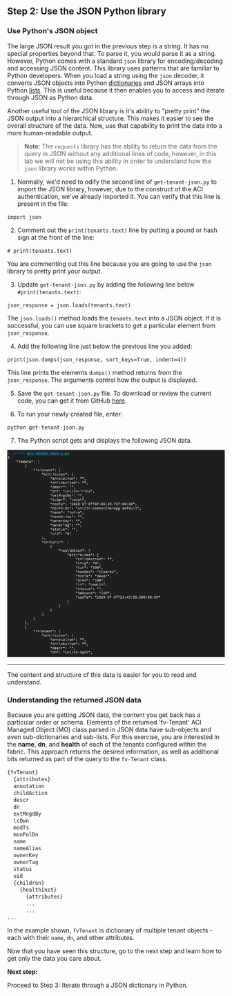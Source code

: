 ## Step 2: Use the JSON Python library

### Use Python's JSON object

The large JSON result you got in the previous step is a string. It has no special properties beyond that. To parse it, you would parse it as a string. However, Python comes with a standard `json` library for encoding/decoding and accessing JSON content. This library uses patterns that are familiar to Python developers. When you load a string using the `json` decoder, it converts JSON objects into Python [dictionaries](https://docs.python.org/3.4/reference/expressions.html#dictionary-displays) and JSON arrays into Python [lists](https://docs.python.org/3.4/reference/expressions.html#list-displays). This is useful because it then enables you to access and iterate through JSON as Python data.

Another useful tool of the JSON library is it's ability to "pretty print" the JSON output into a hierarchical structure. This makes it easier to see the overall structure of the data. Now, use that capability to print the data into a more human-readable output.

> **Note**: The `requests` library has the ability to return the data from the query in JSON without any additional lines of code, however, in this lab we will not be using this ability in order to understand how the `json` library works within Python. 

1. Normally, we'd need to odify the second line of `get-tenant-json.py` to import the JSON library, however, due to the construct of the ACI authentication, we've already imported it.  You can verify that this line is present in the file:

  ```
  import json
  ```

2. Comment out the `print(tenants.text)` line by putting a pound or hash sign at the front of the line:

  ```
  # print(tenants.text)
  ```
  You are commenting out this line because you are going to use the `json` library to pretty print your output.  

3. Update `get-tenant-json.py` by adding the following line below `#print(tenants.text)`:

  ```
  json_response = json.loads(tenants.text)
  ```

  The `json.loads()` method loads the `tenants.text` into a JSON object. If it is successful, you can use  square brackets to get a particular element from `json_response`.

4. Add the following line just below the previous line you added:

  ```
  print(json.dumps(json_response, sort_keys=True, indent=4))
  ```

  This line prints the elements `dumps()` method returns from the `json_response`. The arguments control how the output is displayed.

5. Save the `get-tenant-json.py` file. To download or review the current code, you can get it from GitHub [here](https://github.com/CiscoDevNet/coding-skills-sample-code/blob/master/coding202-parsing-json/get-tenant-json-2.py).

6. To run your newly created file, enter:

  ```
  python get-tenant-json.py
  ```

7. The Python script gets and displays the following JSON data.

![](assets/images/json-output-pretty-new.png)

--------------------------------------------------------------------------------

The content and structure of this data is easier for you to read and understand.

### Understanding the returned JSON data

Because you are getting JSON data, the content you get back has a particular order or schema. Elements of the returned 'fv-Tenant' ACI Managed Object (MO) class parsed in JSON data have sub-objects and even sub-dictionaries and sub-lists. For this exercise, you are interested in the **name**, **dn**, and **health** of each of the tenants configured within the fabric. This approach returns the desired information, as well as additional bits returned as part of the query to the `fv-Tenant` class.

```
{fvTenant}
  {attributes}
  annotation
  childAction
  descr
  dn
  extMngdBy
  lcOwn
  modTs
  monPolDn
  name
  nameAlias
  ownerKey
  ownerTag
  status
  uid
  {children}
    {healthInst}
      {attributes}
      ...
      ...
...
```

In the example shown, `fvTenant` is dictionary of multiple tenant objects - each with their `name`, `dn`, and other attributes.

Now that you have seen this structure, go to the next step and learn how to get only the data you care about.

**Next step:**

Proceed to Step 3: Iterate through a JSON dictionary in Python.
